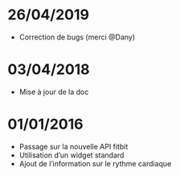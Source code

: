# 26/04/2019

- Correction de bugs (merci @Dany)

# 03/04/2018

- Mise à jour de la doc

# 01/01/2016

-   Passage sur la nouvelle API fitbit
-   Utilisation d’un widget standard
-   Ajout de l’information sur le rythme cardiaque
